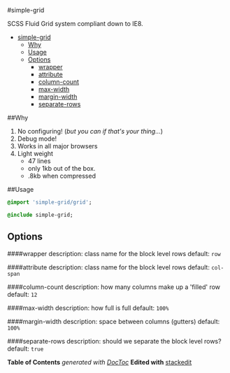 #simple-grid

SCSS Fluid Grid system compliant down to IE8.

- [simple-grid](#)
	- [Why](#)
	- [Usage](#)
	- [Options](#)
		- [wrapper](#)
		- [attribute](#)
		- [column-count](#)
		- [max-width](#)
		- [margin-width](#)
		- [separate-rows](#)

##Why
1. No configuring! (*but you can if that's your thing…*)
2. Debug mode!
3. Works in all major browsers
4. Light weight
    - 47 lines
    - only 1kb out of the box.
    - .8kb when compressed

##Usage
```sass
@import 'simple-grid/grid';

@include simple-grid;
```

## Options
####wrapper
description: class name for the block level rows
default: `row`

####attribute
description: class name for the block level rows
default: `col-span`

####column-count
description: how many columns make up a 'filled' row
default: `12`

####max-width
description: how full is full
default: `100%`

####margin-width
description: space between columns (gutters)
default: `100%`

####separate-rows
description: should we separate the block level rows?
default: `true`

**Table of Contents**  *generated with [DocToc](http://doctoc.herokuapp.com/)*
**Edited with** [stackedit](https://stackedit.io/)
